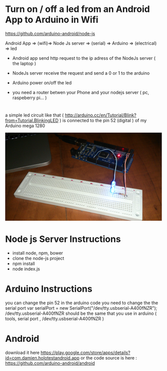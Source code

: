 # Turn on / off a led from an Android App to Arduino in Wifi 
https://github.com/arduino-android/node-js


Android App => (wifi)=> Node Js server => (serial) => Arduino => (electrical) => led


- Android app send http request to the ip adress of the NodeJs server ( the laptop )

- NodeJs server receive the request and send a 0 or 1 to the arduino

- Arduino power on/off the led

- you need a router betwen your Phone and your nodejs server ( pc, raspeberry pi... )


#


a simple led circuit like that ( http://arduino.cc/en/Tutorial/Blink?from=Tutorial.BlinkingLED ) is connected  to the pin 52 (digital ) of my Arduino mega 1280




![alt tag](https://github.com/arduino-android/node-js/blob/master/photo.jpg)


#  Node js Server Instructions
  
  - install node, npm, bower
  - clone the node-js project 
  - npm install 
  - node index.js
 

#  Arduino Instructions

  you can change the pin 52 in the arduino code
  you need to change the the serial port 
  var serialPort = new SerialPort("/dev/tty.usbserial-A400fNZR");
 /dev/tty.usbserial-A400fNZR should be the same that you use in arduino ( tools, serial port , /dev/tty.usbserial-A400fNZR  )
 
#  Android
 
  download it here https://play.google.com/store/apps/details?id=com.damien.holotestandroid.app
  or the code source is here : https://github.com/arduino-android/android

